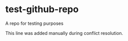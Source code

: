 # test-github-repo
A repo for testing purposes

This line was added manually during conflict resolution.
